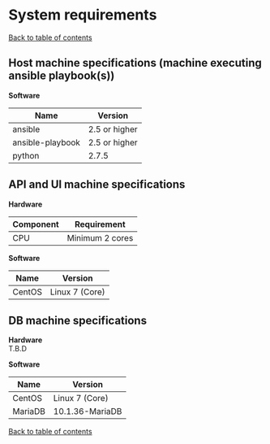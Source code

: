# System requirements
[Back to table of contents](../README.md#table-of-contents)

## Host machine specifications (machine executing ansible playbook(s))

**Software**  

Name | Version 
---- | --- 
ansible | 2.5 or higher   
ansible-playbook | 2.5 or higher   
python | 2.7.5   

## API and UI machine specifications

**Hardware**  

Component | Requirement 
--- | --- 
CPU | Minimum 2 cores   

**Software**  

Name | Version 
---- | --- 
CentOS | Linux 7 (Core) 

## DB machine specifications

**Hardware**  
T.B.D

**Software**  

Name | Version 
---- | --- 
CentOS | Linux 7 (Core) 
MariaDB | 10.1.36-MariaDB

[Back to table of contents](../README.md#table-of-contents)
